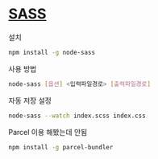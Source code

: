 # [SASS](https://heropy.blog/2018/01/31/sass/)

설치

```bash
npm install -g node-sass
```

사용 방법

```bash
node-sass [옵션] <입력파일경로> [출력파일경로]
```

자동 저장 설정

```bash
node-sass --watch index.scss index.css
```

Parcel 이용 해봤는데 안됨

```bash
npm install -g parcel-bundler
```